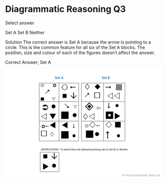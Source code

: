 # Diagrammatic Reasoning Q3

Select answer

 Set A
 Set B
 Neither

Solution
The correct answer is Set A because the arrow is pointing to a circle. This is the common feature for all six of the Set A blocks. The position, size and colour of each of the figures doesn’t affect the answer.

Correct Answer; Set A

![da_3](../images/da_3.png)
